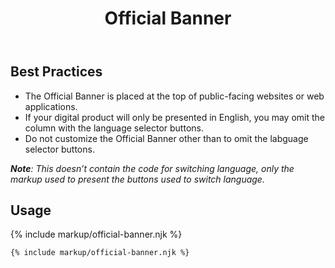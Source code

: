 ﻿---
title: Official Banner
summary: The Official Banner identifies official Louisiana Government websites.
tags: components
layout: guide
eleventyNavigation:
  key: Official Banner
  parent: Components
  order: 210
  excerpt: The Official Banner identifies official Louisiana Government websites.
  img: /img/illustrations/illus-official-banner.svg
---
## Best Practices

- The Official Banner is placed at the top of public-facing websites or web applications. 
- If your digital product will only be presented in English, you may omit the column with the language selector buttons.
- Do not customize the Official Banner other than to omit the labguage selector buttons.

_**Note**: This doesn’t contain the code for switching language, only the markup used to present the buttons used to switch language._

## Usage

{% include markup/official-banner.njk %}

``` html
{% include markup/official-banner.njk %}
```

